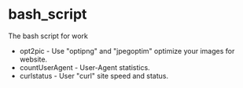 # bash_script
The bash script for work

* opt2pic - Use "optipng" and "jpegoptim" optimize your images for website.
* countUserAgent - User-Agent statistics.
* curlstatus - User "curl" site speed and status.
